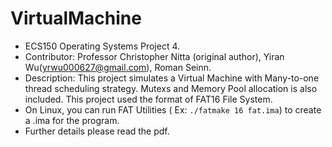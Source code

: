 # VirtualMachine
* ECS150 Operating Systems Project 4.
* Contributor: Professor Christopher Nitta (original author), Yiran Wu(yrwu000627@gmail.com), Roman Seinn.
* Description: This project simulates a Virtual Machine with Many-to-one thread scheduling strategy. Mutexs and Memory Pool allocation is also included. This project used the format of FAT16 File System.
* On Linux, you can run FAT Utilities ( Ex: `./fatmake 16 fat.ima`) to create a .ima for the program. 
* Further details please read the pdf.
